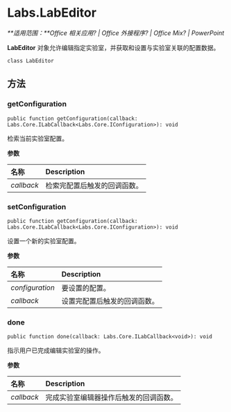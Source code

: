 
# <a name="labs.labeditor"></a>Labs.LabEditor

 _**适用范围：**Office 相关应用? | Office 外接程序? | Office Mix? | PowerPoint_

**LabEditor** 对象允许编辑指定实验室，并获取和设置与实验室关联的配置数据。

```
class LabEditor
```


## <a name="methods"></a>方法


### <a name="getconfiguration"></a>getConfiguration

 `public function getConfiguration(callback: Labs.Core.ILabCallback<Labs.Core.IConfiguration>): void`

检索当前实验室配置。

 **参数**


|**名称**|**Description**|
|:-----|:-----|
| _callback_|检索完配置后触发的回调函数。|

### <a name="setconfiguration"></a>setConfiguration

 `public function getConfiguration(callback: Labs.Core.ILabCallback<Labs.Core.IConfiguration>): void`

设置一个新的实验室配置。

 **参数**


|**名称**|**Description**|
|:-----|:-----|
| _configuration_|要设置的配置。|
| _callback_|设置完配置后触发的回调函数。|

### <a name="done"></a>done

 `public function done(callback: Labs.Core.ILabCallback<void>): void`

指示用户已完成编辑实验室的操作。

 **参数**


|**名称**|**Description**|
|:-----|:-----|
| _callback_|完成实验室编辑器操作后触发的回调函数。|
